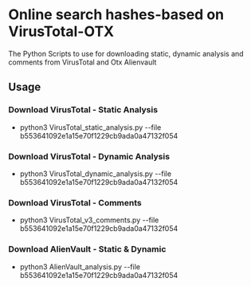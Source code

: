

# Online search hashes-based on VirusTotal-OTX
The Python Scripts to use for downloading static, dynamic analysis and comments from VirusTotal and Otx Alienvault

## Usage
  ### Download VirusTotal - Static Analysis 
  - python3 VirusTotal_static_analysis.py --file b553641092e1a15e70f1229cb9ada0a47132f054
  ### Download VirusTotal - Dynamic Analysis
  - python3 VirusTotal_dynamic_analysis.py --file b553641092e1a15e70f1229cb9ada0a47132f054
  ### Download VirusTotal - Comments
  - python3 VirusTotal_v3_comments.py --file b553641092e1a15e70f1229cb9ada0a47132f054
  ### Download AlienVault - Static & Dynamic
  - python3 AlienVault_analysis.py --file b553641092e1a15e70f1229cb9ada0a47132f054
